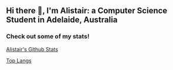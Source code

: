 ## Hi there 👋, I'm Alistair: a Computer Science Student in Adelaide, Australia
### Check out some of my stats!

[Alistair's Github Stats](https://github-readme-stats-five-beige.vercel.app/api?username=Alistair212&count_private=true&theme=chartreuse-dark)

[Top Langs](https://github-readme-stats-five-beige.vercel.app/api/top-langs/?username=Alistair212&layout=compact&theme=chartreuse-dark)

